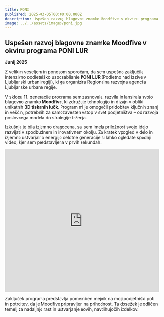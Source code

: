 ```yaml
---
title: PONI
published: 2025-03-05T00:00:00.000Z
description: Uspešen razvoj blagovne znamke Moodfive v okviru programa PONI LUR
image: ../../assets/images/poni.jpg
---
```


## Uspešen razvoj blagovne znamke Moodfive v okviru programa PONI LUR

**Junij 2025**

Z velikim veseljem in ponosom sporočam, da sem uspešno zaključila intenzivno podjetniško usposabljanje **PONI LUR** (Podjetno nad izzive v Ljubljanski urbani regiji), ki ga organizira Regionalna razvojna agencija Ljubljanske urbane regije.

V sklopu 11. generacije programa sem zasnovala, razvila in lansirala svojo blagovno znamko **Moodfive**, ki združuje tehnologijo in dizajn v obliki unikatnih **3D tiskanih lučk**. Program mi je omogočil pridobitev ključnih znanj in veščin, potrebnih za samozavesten vstop v svet podjetništva – od razvoja poslovnega modela do strategije trženja.

Izkušnja je bila izjemno dragocena, saj sem imela priložnost svojo idejo razvijati v spodbudnem in inovativnem okolju. Za kratek vpogled v delo in izjemno ustvarjalno energijo celotne generacije si lahko ogledate spodnji video, kjer sem predstavljena v prvih sekundah.


<iframe width="100%" height="468" src="https://www.youtube.com/embed/0klL0IMGhIY?si=QBRimOAhHJHj2rkl" title="YouTube video player" frameborder="0" allow="accelerometer; autoplay; clipboard-write; encrypted-media; gyroscope; picture-in-picture; web-share" allowfullscreen></iframe>


Zaključek programa predstavlja pomemben mejnik na moji podjetniški poti in potrditev, da je Moodfive pripravljen na prihodnost. Ta dosežek je odličen temelj za nadaljnjo rast in ustvarjanje novih, navdihujočih izdelkov.
